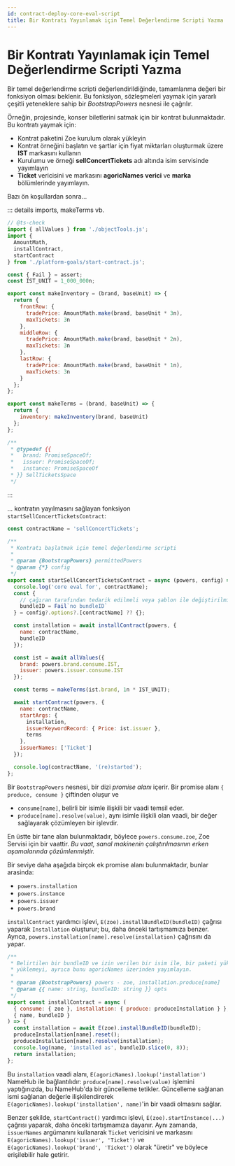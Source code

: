 ```yaml
---
id: contract-deploy-core-eval-script
title: Bir Kontratı Yayınlamak için Temel Değerlendirme Scripti Yazma
---
```


# Bir Kontratı Yayınlamak için Temel Değerlendirme Scripti Yazma

Bir temel değerlendirme scripti değerlendirildiğinde, tamamlanma değeri bir fonksiyon olması beklenir. Bu fonksiyon, sözleşmeleri yaymak için yararlı çeşitli yeteneklere sahip bir _BootstrapPowers_ nesnesi ile çağrılır.

Örneğin,  projesinde, konser biletlerini satmak için bir kontrat bulunmaktadır. Bu kontratı yaymak için:

- Kontrat paketini Zoe kurulum olarak yükleyin
- Kontrat örneğini başlatın ve şartlar için fiyat miktarları oluşturmak üzere **IST** markasını kullanın
- Kurulumu ve örneği **sellConcertTickets** adı altında  isim servisinde yayımlayın
- **Ticket** vericisini ve markasını **agoricNames** **verici** ve **marka** bölümlerinde yayımlayın.

Bazı ön koşullardan sonra...

::: details imports, makeTerms vb.

```js
// @ts-check
import { allValues } from './objectTools.js';
import {
  AmountMath,
  installContract,
  startContract
} from './platform-goals/start-contract.js';

const { Fail } = assert;
const IST_UNIT = 1_000_000n;

export const makeInventory = (brand, baseUnit) => {
  return {
    frontRow: {
      tradePrice: AmountMath.make(brand, baseUnit * 3n),
      maxTickets: 3n
    },
    middleRow: {
      tradePrice: AmountMath.make(brand, baseUnit * 2n),
      maxTickets: 3n
    },
    lastRow: {
      tradePrice: AmountMath.make(brand, baseUnit * 1n),
      maxTickets: 3n
    }
  };
};

export const makeTerms = (brand, baseUnit) => {
  return {
    inventory: makeInventory(brand, baseUnit)
  };
};

/**
 * @typedef {{
 *   brand: PromiseSpaceOf;
 *   issuer: PromiseSpaceOf;
 *   instance: PromiseSpaceOf
 * }} SellTicketsSpace
 */
```

:::

... kontratın yayılmasını sağlayan fonksiyon `startSellConcertTicketsContract`:

```js
const contractName = 'sellConcertTickets';

/**
 * Kontratı başlatmak için temel değerlendirme scripti
 *
 * @param {BootstrapPowers} permittedPowers
 * @param {*} config
 */
export const startSellConcertTicketsContract = async (powers, config) => {
  console.log('core eval for', contractName);
  const {
    // çağıran tarafından tedarik edilmeli veya şablon ile değiştirilmiş olmalı
    bundleID = Fail`no bundleID`
  } = config?.options?.[contractName] ?? {};

  const installation = await installContract(powers, {
    name: contractName,
    bundleID
  });

  const ist = await allValues({
    brand: powers.brand.consume.IST,
    issuer: powers.issuer.consume.IST
  });

  const terms = makeTerms(ist.brand, 1n * IST_UNIT);

  await startContract(powers, {
    name: contractName,
    startArgs: {
      installation,
      issuerKeywordRecord: { Price: ist.issuer },
      terms
    },
    issuerNames: ['Ticket']
  });

  console.log(contractName, '(re)started');
};
```

Bir `BootstrapPowers` nesnesi, bir dizi _promise alanı_ içerir. Bir promise alanı `{ produce, consume }` çiftinden oluşur ve

- `consume[name]`, belirli bir isimle ilişkili bir vaadi temsil eder.
- `produce[name].resolve(value)`, aynı isimle ilişkili olan vaadi, bir değer sağlayarak çözümleyen bir işlevdir.

En üstte bir tane alan bulunmaktadır, böylece `powers.consume.zoe`, Zoe Servisi için bir vaattir. _Bu vaat, sanal makinenin çalıştırılmasının erken aşamalarında çözümlenmiştir._

Bir seviye daha aşağıda birçok ek promise alanı bulunmaktadır, bunlar arasinda:

- `powers.installation`
- `powers.instance`
- `powers.issuer`
- `powers.brand`

`installContract` yardımcı işlevi, `E(zoe).installBundleID(bundleID)` çağrısı yaparak `Installation` oluşturur; bu, daha önceki  tartışmamıza benzer. Ayrıca, `powers.installation[name].resolve(installation)` çağrısını da yapar.

```js
/**
 * Belirtilen bir bundleID ve izin verilen bir isim ile, bir paketi yükleyin ve "üretin"
 * yüklemeyi, ayrıca bunu agoricNames üzerinden yayımlayın.
 *
 * @param {BootstrapPowers} powers - zoe, installation.produce[name]
 * @param {{ name: string, bundleID: string }} opts
 */
export const installContract = async (
  { consume: { zoe }, installation: { produce: produceInstallation } },
  { name, bundleID }
) => {
  const installation = await E(zoe).installBundleID(bundleID);
  produceInstallation[name].reset();
  produceInstallation[name].resolve(installation);
  console.log(name, 'installed as', bundleID.slice(0, 8));
  return installation;
};
```

Bu `installation` vaadi alanı, `E(agoricNames).lookup('installation')` NameHub ile bağlantılıdır: `produce[name].resolve(value)` işlemini yaptığınızda, bu NameHub'da bir güncelleme tetikler. Güncelleme sağlanan ismi sağlanan değerle ilişkilendirerek `E(agoricNames).lookup('installation', name)`'in bir vaadi olmasını sağlar.

Benzer şekilde, `startContract()` yardımcı işlevi, `E(zoe).startInstance(...)` çağrısı yaparak, daha önceki  tartışmamıza dayanır. Aynı zamanda, `issuerNames` argümanını kullanarak `Ticket` vericisini ve markasını `E(agoricNames).lookup('issuer', 'Ticket')` ve `E(agoricNames).lookup('brand', 'Ticket')` olarak "üretir" ve böylece erişilebilir hale getirir.